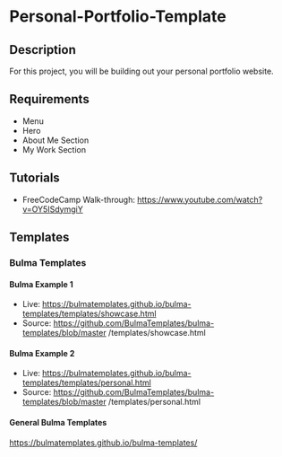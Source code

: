 # Personal-Portfolio-Template

## Description
For this project, you will be building out your personal portfolio website.

## Requirements

- Menu
- Hero
- About Me Section
- My Work Section

## Tutorials

- FreeCodeCamp Walk-through: https://www.youtube.com/watch?v=OY5ISdymgiY

## Templates

### Bulma Templates

#### Bulma Example 1

- Live: https://bulmatemplates.github.io/bulma-templates/templates/showcase.html
- Source: https://github.com/BulmaTemplates/bulma-templates/blob/master
/templates/showcase.html

#### Bulma Example 2

- Live: https://bulmatemplates.github.io/bulma-templates/templates/personal.html
- Source: https://github.com/BulmaTemplates/bulma-templates/blob/master
/templates/personal.html

#### General Bulma Templates

https://bulmatemplates.github.io/bulma-templates/


